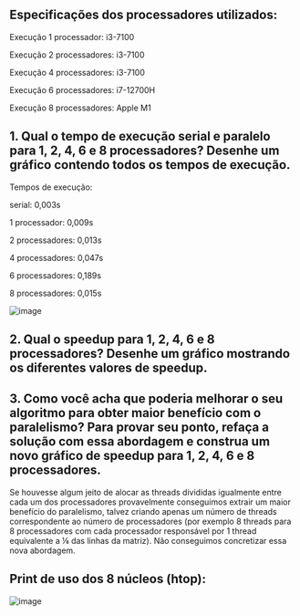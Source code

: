 ## Especificações dos processadores utilizados:

Execução 1 processador: i3-7100 

Execução 2 processadores: i3-7100 

Execução 4 processadores: i3-7100 

Execução 6 processadores: i7-12700H

Execução 8 processadores: Apple M1 


## 1. Qual o tempo de execução serial e paralelo para 1, 2, 4, 6 e 8 processadores? Desenhe um gráfico contendo todos os tempos de execução.

Tempos de execução:

serial: 0,003s

1 processador: 0,009s

2 processadores: 0,013s

4 processadores: 0,047s

6 processadores: 0,189s

8 processadores: 0,015s

![image](https://github.com/erikhsu08/computacao-paralela/assets/83241823/7a0bd738-d2ad-4710-9662-a73ba83ff80b)


## 2. Qual o speedup para 1, 2, 4, 6 e 8 processadores? Desenhe um gráfico mostrando os diferentes valores de speedup.

## 3. Como você acha que poderia melhorar o seu algoritmo para obter maior benefício com o paralelismo? Para provar seu ponto, refaça a solução com essa abordagem e construa um novo gráfico de speedup para 1, 2, 4, 6 e 8 processadores.

Se houvesse algum jeito de alocar as threads divididas igualmente entre cada um dos processadores provavelmente conseguimos extrair um maior benefício do paralelismo, talvez criando apenas um número de threads correspondente ao número de processadores (por exemplo 8 threads para 8 processadores com cada processador responsável por 1 thread equivalente a ⅛ das linhas da matriz). Não conseguimos concretizar essa nova abordagem.




## Print de uso dos 8 núcleos (htop):

![image](https://github.com/erikhsu08/computacao-paralela/assets/83241823/383bc160-0ea7-437c-9b67-a7211a9fe6a2)
